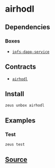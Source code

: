 
airhodl
====================






## Dependencies
### Boxes
* [`ipfs-dapp-service`](ipfs-dapp-service.md)



## Contracts
* [`airhodl`](https://github.com/liquidapps-io/zeus-sdk/tree/master/boxes/groups/economics/airhodl/contracts/eos/airhodl)
## Install
```bash
zeus unbox airhodl
```
## Examples
### Test 
```bash
zeus test
```










## [Source](https://github.com/liquidapps-io/zeus-sdk/tree/master/boxes/groups/economics/airhodl)